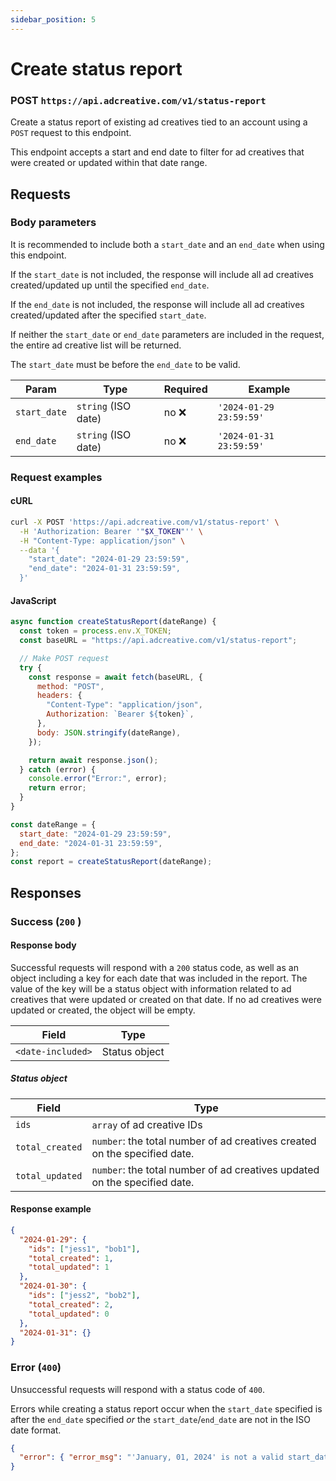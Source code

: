 ```yaml
---
sidebar_position: 5
---
```


# Create status report

### POST `https://api.adcreative.com/v1/status-report`

Create a status report of existing ad creatives tied to an account using a `POST` request to this endpoint.

This endpoint accepts a start and end date to filter for ad creatives that were created or updated within that date range.

## Requests

### Body parameters

It is recommended to include both a `start_date` and an `end_date` when using this endpoint.

If the `start_date` is not included, the response will include all ad creatives created/updated up until the specified `end_date`.

If the `end_date` is not included, the response will include all ad creatives created/updated after the specified `start_date`.

If neither the `start_date` or `end_date` parameters are included in the request, the entire ad creative list will be returned.

The `start_date` must be before the `end_date` to be valid.

| Param        | Type                | Required | Example                 |
| ------------ | ------------------- | -------- | ----------------------- |
| `start_date` | `string` (ISO date) | no ❌    | `'2024-01-29 23:59:59'` |
| `end_date`   | `string` (ISO date) | no ❌    | `'2024-01-31 23:59:59'` |

### Request examples

#### cURL

```bash
curl -X POST 'https://api.adcreative.com/v1/status-report' \
  -H 'Authorization: Bearer '"$X_TOKEN"'' \
  -H "Content-Type: application/json" \
  --data '{
    "start_date": "2024-01-29 23:59:59",
    "end_date": "2024-01-31 23:59:59",
  }'
```

#### JavaScript

```jsx
async function createStatusReport(dateRange) {
  const token = process.env.X_TOKEN;
  const baseURL = "https://api.adcreative.com/v1/status-report";

  // Make POST request
  try {
    const response = await fetch(baseURL, {
      method: "POST",
      headers: {
        "Content-Type": "application/json",
        Authorization: `Bearer ${token}`,
      },
      body: JSON.stringify(dateRange),
    });

    return await response.json();
  } catch (error) {
    console.error("Error:", error);
    return error;
  }
}

const dateRange = {
  start_date: "2024-01-29 23:59:59",
  end_date: "2024-01-31 23:59:59",
};
const report = createStatusReport(dateRange);
```

## Responses

### Success (`200` )

#### Response body

Successful requests will respond with a `200` status code, as well as an object including a key for each date that was included in the report. The value of the key will be a status object with information related to ad creatives that were updated or created on that date. If no ad creatives were updated or created, the object will be empty.

| Field             | Type          |
| ----------------- | ------------- |
| `<date-included>` | Status object |

##### Status object

| Field           | Type                                                                      |
| --------------- | ------------------------------------------------------------------------- |
| `ids`           | `array` of ad creative IDs                                                |
| `total_created` | `number`: the total number of ad creatives created on the specified date. |
| `total_updated` | `number`: the total number of ad creatives updated on the specified date. |

#### Response example

```json
{
  "2024-01-29": {
    "ids": ["jess1", "bob1"],
    "total_created": 1,
    "total_updated": 1
  },
  "2024-01-30": {
    "ids": ["jess2", "bob2"],
    "total_created": 2,
    "total_updated": 0
  },
  "2024-01-31": {}
}
```

### Error (`400`)

Unsuccessful requests will respond with a status code of `400`.

Errors while creating a status report occur when the `start_date` specified is after the `end_date` specified _or_ the `start_date`/`end_date` are not in the ISO date format.

```json
{
  "error": { "error_msg": "'January, 01, 2024' is not a valid start_date." }
}
```
